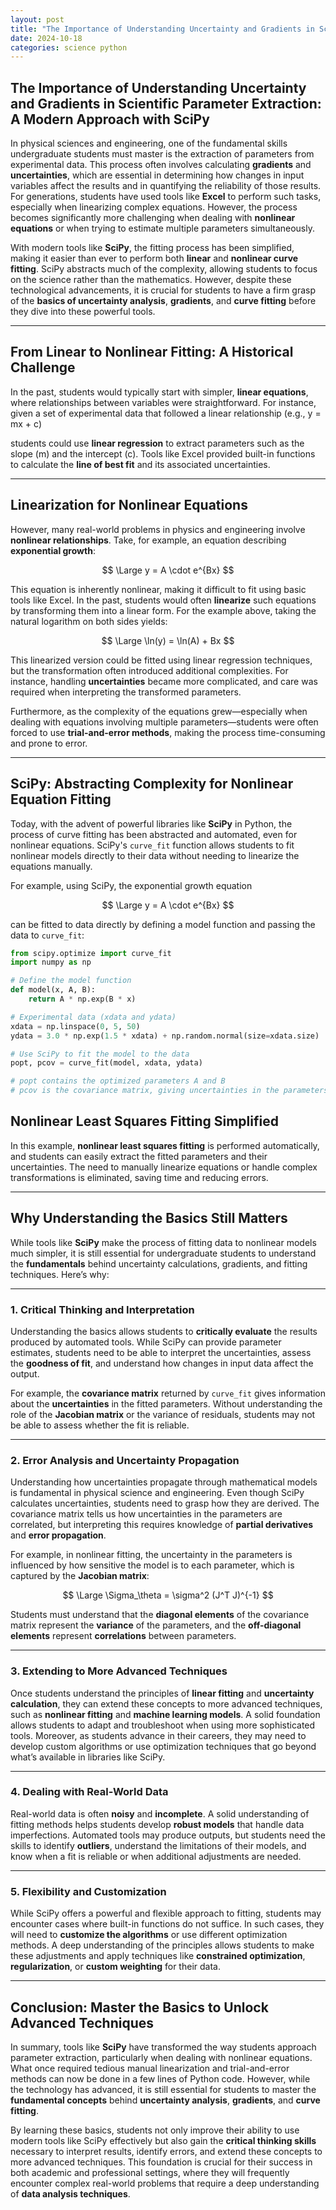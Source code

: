 ```yaml
---
layout: post
title: "The Importance of Understanding Uncertainty and Gradients in Scientific Parameter Extraction: A Modern Approach with SciPy"
date: 2024-10-18
categories: science python
---
```


## The Importance of Understanding Uncertainty and Gradients in Scientific Parameter Extraction: A Modern Approach with SciPy

In physical sciences and engineering, one of the fundamental skills undergraduate students must master is the extraction of parameters from experimental data. This process often involves calculating **gradients** and **uncertainties**, which are essential in determining how changes in input variables affect the results and in quantifying the reliability of those results. For generations, students have used tools like **Excel** to perform such tasks, especially when linearizing complex equations. However, the process becomes significantly more challenging when dealing with **nonlinear equations** or when trying to estimate multiple parameters simultaneously.

With modern tools like **SciPy**, the fitting process has been simplified, making it easier than ever to perform both **linear** and **nonlinear curve fitting**. SciPy abstracts much of the complexity, allowing students to focus on the science rather than the mathematics. However, despite these technological advancements, it is crucial for students to have a firm grasp of the **basics of uncertainty analysis**, **gradients**, and **curve fitting** before they dive into these powerful tools.

---

## From Linear to Nonlinear Fitting: A Historical Challenge

In the past, students would typically start with simpler, **linear equations**, where relationships between variables were straightforward. For instance, given a set of experimental data that followed a linear relationship (e.g., y = mx + c)

students could use **linear regression** to extract parameters such as the slope \(m\) and the intercept \(c\). Tools like Excel provided built-in functions to calculate the **line of best fit** and its associated uncertainties.

---

## Linearization for Nonlinear Equations

However, many real-world problems in physics and engineering involve **nonlinear relationships**. Take, for example, an equation describing **exponential growth**:

$$ 
\Large y = A \cdot e^{Bx} 
$$

This equation is inherently nonlinear, making it difficult to fit using basic tools like Excel. In the past, students would often **linearize** such equations by transforming them into a linear form. For the example above, taking the natural logarithm on both sides yields:

$$
\Large \ln(y) = \ln(A) + Bx
$$

This linearized version could be fitted using linear regression techniques, but the transformation often introduced additional complexities. For instance, handling **uncertainties** became more complicated, and care was required when interpreting the transformed parameters.

Furthermore, as the complexity of the equations grew—especially when dealing with equations involving multiple parameters—students were often forced to use **trial-and-error methods**, making the process time-consuming and prone to error.

---

## SciPy: Abstracting Complexity for Nonlinear Equation Fitting

Today, with the advent of powerful libraries like **SciPy** in Python, the process of curve fitting has been abstracted and automated, even for nonlinear equations. SciPy's `curve_fit` function allows students to fit nonlinear models directly to their data without needing to linearize the equations manually.

For example, using SciPy, the exponential growth equation

$$
\Large y = A \cdot e^{Bx}
$$


can be fitted to data directly by defining a model function and passing the data to `curve_fit`:

```python
from scipy.optimize import curve_fit
import numpy as np

# Define the model function
def model(x, A, B):
    return A * np.exp(B * x)

# Experimental data (xdata and ydata)
xdata = np.linspace(0, 5, 50)
ydata = 3.0 * np.exp(1.5 * xdata) + np.random.normal(size=xdata.size)

# Use SciPy to fit the model to the data
popt, pcov = curve_fit(model, xdata, ydata)

# popt contains the optimized parameters A and B
# pcov is the covariance matrix, giving uncertainties in the parameters

```
## Nonlinear Least Squares Fitting Simplified

In this example, **nonlinear least squares fitting** is performed automatically, and students can easily extract the fitted parameters and their uncertainties. The need to manually linearize equations or handle complex transformations is eliminated, saving time and reducing errors.

---

## Why Understanding the Basics Still Matters

While tools like **SciPy** make the process of fitting data to nonlinear models much simpler, it is still essential for undergraduate students to understand the **fundamentals** behind uncertainty calculations, gradients, and fitting techniques. Here’s why:

---

### 1. Critical Thinking and Interpretation

Understanding the basics allows students to **critically evaluate** the results produced by automated tools. While SciPy can provide parameter estimates, students need to be able to interpret the uncertainties, assess the **goodness of fit**, and understand how changes in input data affect the output.

For example, the **covariance matrix** returned by `curve_fit` gives information about the **uncertainties** in the fitted parameters. Without understanding the role of the **Jacobian matrix** or the variance of residuals, students may not be able to assess whether the fit is reliable.

---

### 2. Error Analysis and Uncertainty Propagation

Understanding how uncertainties propagate through mathematical models is fundamental in physical science and engineering. Even though SciPy calculates uncertainties, students need to grasp how they are derived. The covariance matrix tells us how uncertainties in the parameters are correlated, but interpreting this requires knowledge of **partial derivatives** and **error propagation**.

For example, in nonlinear fitting, the uncertainty in the parameters is influenced by how sensitive the model is to each parameter, which is captured by the **Jacobian matrix**:

$$
\Large \Sigma_\theta = \sigma^2 (J^T J)^{-1}
$$

Students must understand that the **diagonal elements** of the covariance matrix represent the **variance** of the parameters, and the **off-diagonal elements** represent **correlations** between parameters.

---

### 3. Extending to More Advanced Techniques

Once students understand the principles of **linear fitting** and **uncertainty calculation**, they can extend these concepts to more advanced techniques, such as **nonlinear fitting** and **machine learning models**. A solid foundation allows students to adapt and troubleshoot when using more sophisticated tools. Moreover, as students advance in their careers, they may need to develop custom algorithms or use optimization techniques that go beyond what’s available in libraries like SciPy.

---

### 4. Dealing with Real-World Data

Real-world data is often **noisy** and **incomplete**. A solid understanding of fitting methods helps students develop **robust models** that handle data imperfections. Automated tools may produce outputs, but students need the skills to identify **outliers**, understand the limitations of their models, and know when a fit is reliable or when additional adjustments are needed.

---

### 5. Flexibility and Customization

While SciPy offers a powerful and flexible approach to fitting, students may encounter cases where built-in functions do not suffice. In such cases, they will need to **customize the algorithms** or use different optimization methods. A deep understanding of the principles allows students to make these adjustments and apply techniques like **constrained optimization**, **regularization**, or **custom weighting** for their data.

---

## Conclusion: Master the Basics to Unlock Advanced Techniques

In summary, tools like **SciPy** have transformed the way students approach parameter extraction, particularly when dealing with nonlinear equations. What once required tedious manual linearization and trial-and-error methods can now be done in a few lines of Python code. However, while the technology has advanced, it is still essential for students to master the **fundamental concepts** behind **uncertainty analysis**, **gradients**, and **curve fitting**.

By learning these basics, students not only improve their ability to use modern tools like SciPy effectively but also gain the **critical thinking skills** necessary to interpret results, identify errors, and extend these concepts to more advanced techniques. This foundation is crucial for their success in both academic and professional settings, where they will frequently encounter complex real-world problems that require a deep understanding of **data analysis techniques**.
